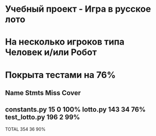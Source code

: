 # Учебный проект - Игра в русское лото
# На несколько игроков типа Человек и/или Робот
# Покрыта тестами на 76%
Name            Stmts   Miss  Cover
-----------------------------------
constants.py       15      0   100%
lotto.py          143     34    76%
test_lotto.py     196      2    99%
-----------------------------------
TOTAL             354     36    90%
